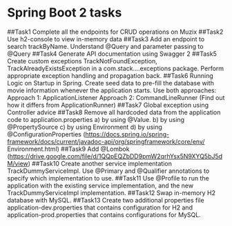# Spring Boot 2 tasks

##Task1
Complete all the endpoints for CRUD operations on Muzix 
##Task2
Use h2-console to view in-memory data 
##Task3
Add an endpoint to search trackByName. Understand @Query and parameter passing to @Query 
##Task4
Generate API documentation using Swagger 2 
##Task5
Create custom exceptions TrackNotFoundException, TrackAlreadyExistsException in a com.stack....exceptions package. Perform appropriate exception handling and propagation back. 
##Task6
Running Logic on Startup in Spring. Create seed data to pre-fill the database with movie information whenever the application starts. Use both approaches: 
Approach 1: ApplicationListener<ContextRefreshedEvent> Approach 2: CommandLineRunner (Find out how it differs from ApplicationRunner) 
##Task7
Global exception using Controller advice 
##Task8
Remove all hardcoded data from the application code to application.properties 
a) by using @Value. b) by using @PropertySource c) by using Environment d) by using @ConfigurationProperties (https://docs.spring.io/spring-framework/docs/current/javadoc-api/org/springframework/core/env/ Environment.html) 
##Task9
Add @Lombok (https://drive.google.com/file/d/1QQpEQZbDD9pmW2qrhYsx5N9XYQ5bJ5dM/view) 
##Task10
Create another service implementation TrackDummyServiceImpl. Use @Primary and @Qualifier annotations to specify which implementation to use. 
##Task11
Use @Profile to run the application with the existing service implementation, and the new TrackDummyServiceImpl implementation. 
##Task12
Swap in-memory H2 database with MySQL. 
##Task13
Create two additional properties file application-dev.properties that contains configuration for H2 and application-prod.properties that contains configurations for MySQL. 
